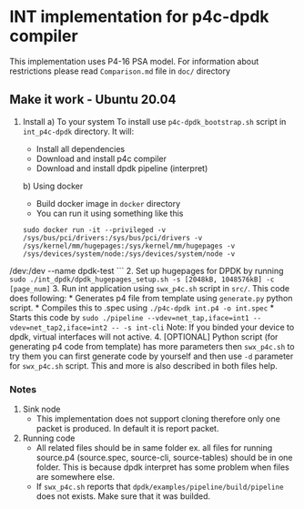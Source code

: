 # INT implementation for p4c-dpdk compiler
This implementation uses P4-16 PSA model. For information about restrictions please read `Comparison.md` file in `doc/` directory

## Make it work - Ubuntu 20.04
1. Install
    a) To your system
        To install use `p4c-dpdk_bootstrap.sh` script in `int_p4c-dpdk` directory. It will:
    * Install all dependencies
    * Download and install p4c compiler
    * Download and install dpdk pipeline (interpret)

    b) Using docker
    * Build docker image in `docker` directory
    * You can run it using something like this
    ```
    sudo docker run -it --privileged -v /sys/bus/pci/drivers:/sys/bus/pci/drivers -v /sys/kernel/mm/hugepages:/sys/kernel/mm/hugepages -v /sys/devices/system/node:/sys/devices/system/node -v
/dev:/dev --name dpdk-test <image-name>
    ```
2.  Set up hugepages for DPDK by running `sudo ./int_dpdk/dpdk_hugepages_setup.sh -s [2048kB, 1048576kB] -c [page_num]`
3. Run int application using `swx_p4c.sh` script in `src/`. This code does following:
    * Generates p4 file from template using `generate.py` python script.
    * Compiles this to .spec using `./p4c-dpdk int.p4 -o int.spec`
    * Starts this code by `sudo ./pipeline --vdev=net_tap,iface=int1 --vdev=net_tap2,iface=int2 -- -s int-cli` 
    Note: If you binded your device to dpdk, virtual interfaces will not active.
4. [OPTIONAL]
    Python script (for generating p4 code from template) has more parameters then `swx_p4c.sh` to try them you can first generate code by yourself and then use `-d` parameter for `swx_p4c.sh` script. This and more is also described in both files help.

### Notes
1. Sink node
    * This implementation does not support cloning therefore only one packet is produced. In default it is report packet.
2. Running code
    * All related files should be in same folder ex. all files for running source.p4 (source.spec, source-cli, source-tables) should be in one folder. This is because dpdk interpret has some problem when files are somewhere else.
    * If `swx_p4c.sh` reports that `dpdk/examples/pipeline/build/pipeline` does not exists. Make sure that it was builded.
